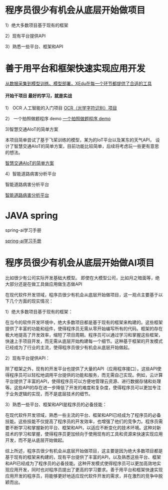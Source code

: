 # 程序员很少有机会从底层开始做项目

1）绝大多数项目基于现有的框架

2）现有平台提供API

3）熟悉一些平台、框架和API


# 善于用平台和框架快速实现应用开发


[从数据采集到模型训练、模型部署，XEdu在每一个环节都提供了合适的工具](http://www.gitpp.com/robot101/openlabedu)  

#### 开始干项目 最好的学习，就是实战

1） OCR  人工智能的入门项目
[OCR（光学字符识别）项目](http://www.gitpp.com/robot101/c-ocr)

2） 一个拍照做题程序 demo
[一个拍照做题程序 demo](http://www.gitpp.com/zhangfei-ai/mathai)



3)智慧交通AIoT的简单方案

本项目简单尝试了基于飞桨训练的模型，某为的IoT平台以及某东的天气API， 设计了智慧交通AIoT的简单方案，目前功能比较简单，后续将考虑玩一些更有意思的想法。

[智慧交通AIoT的简单方案](http://www.gitpp.com/spring808/smarttrafficaiot)

4）智能道路病害分析平台

智能道路病害分析平台

[智能道路病害分析平台](http://www.gitpp.com/lowcode-king/road-distress)

# JAVA  spring

spring-ai学习手册

[spring-ai学习手册](http://www.gitpp.com/spring808/spring-ai-zh-tutorial)


# 程序员很少有机会从底层开始做AI项目


比如很少有公司实际开发基础大模型。 即使在大模型公司，比如月之暗面等，绝大部分还是在做工具做应用做生态做API

在现代软件开发领域，程序员很少有机会从底层开始做项目，这一观点主要基于以下几个方面的现实情况：

1）绝大多数项目基于现有的框架：

在当今的软件开发环境中，绝大多数项目都是基于现有的框架来构建的。这些框架提供了丰富的功能和组件，使得程序员无需从零开始编写所有的代码。框架的存在极大地提高了开发效率，缩短了项目周期。程序员可以通过学习和掌握这些框架，快速上手项目开发，而无需从底层开始构建每一个细节。这种基于框架的开发模式已经成为了行业的主流，使得程序员很少有机会从底层开始做起。

2）现有平台提供API：

除了框架之外，现有的开发平台也提供了大量的API（应用程序接口）。这些API使得程序员可以轻松地调用平台提供的功能和服务，而无需自己实现。例如，云计算平台提供了丰富的API，使得程序员可以方便地管理云资源、进行数据存储和处理等。这些API的存在进一步降低了开发的难度和复杂度，使得程序员可以更加专注于业务逻辑的实现，而不是底层技术的细节。

3）熟悉一些平台、框架和API是程序员的必备技能：

在现代软件开发领域，熟悉一些主流的平台、框架和API已经成为了程序员的必备技能。这些技能不仅提高了程序员的开发效率，也增强了他们的竞争力。程序员需要不断学习和掌握新的平台、框架和API，以适应不断变化的技术环境。这种对新技术的学习和掌握，使得程序员更加倾向于使用现有的工具和资源来快速实现应用开发，而不是从底层开始做起。

综上所述，程序员很少有机会从底层开始做项目，这主要是因为绝大多数项目都是基于现有的框架来构建的，现有平台提供了丰富的API，以及熟悉这些平台、框架和API已经成为了程序员的必备技能。这种开发模式使得程序员可以更加高效地实现应用开发，同时也对程序员提出了更高的学习要求。善于用平台和框架快速实现应用开发的程序员，将能够更好地适应现代软件开发的需求，并在激烈的竞争中脱颖而出。
